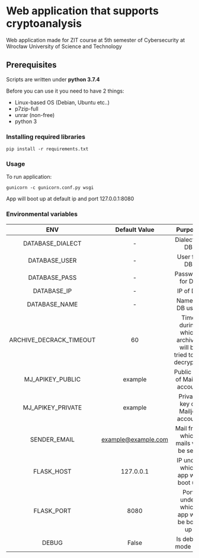 # Web application that supports cryptoanalysis

Web application made for ZIT course at 5th semester of Cybersecurity at Wrocław University of Science and Technology

## Prerequisites
Scripts are written under **python 3.7.4**

Before you can use it you need to have 2 things:
* Linux-based OS (Debian, Ubuntu etc..)
* p7zip-full
* unrar (non-free)
* python 3
	
### Installing required libraries

```
pip install -r requirements.txt
```

### Usage

To run application:

```
gunicorn -c gunicorn.conf.py wsgi
```

App will boot up at default ip and port 127.0.0.1:8080


### Environmental variables

|              ENV              	|       Default Value       	|                          Purpose                         	|
|:-----------------------------:	|:-------------------------:	|:--------------------------------------------------------:	|
|        DATABASE_DIALECT       	|             -             	|                       Dialect of DB                      	|
|         DATABASE_USER         	|             -             	|                        User for DB                       	|
|         DATABASE_PASS         	|             -             	|                      Password for DB                     	|
|          DATABASE_IP          	|             -             	|                         IP of DB                         	|
|         DATABASE_NAME         	|             -             	|                      Name of DB used                     	|
|    ARCHIVE_DECRACK_TIMEOUT    	|             60            	| Time during which archives will be tried to be decrypted 	|
|        MJ_APIKEY_PUBLIC       	|          example          	|               Public key of Mailjet account              	|
|       MJ_APIKEY_PRIVATE       	|          example          	|              Private key of Mailjet account              	|
|          SENDER_EMAIL         	|    example@example.com    	|            Mail from which mails will be sent            	|
|           FLASK_HOST          	|         127.0.0.1         	|              IP under which app will boot up             	|
|           FLASK_PORT          	|            8080           	|           Port under which app will be boot up           	|
|             DEBUG             	|           False           	|                     Is debug mode ON                     	|
